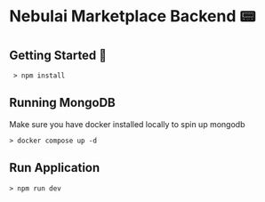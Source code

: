 # Nebulai Marketplace Backend 📟

## Getting Started 🚀

```
 > npm install
```


## Running MongoDB

Make sure you have docker installed locally to spin up mongodb

```
> docker compose up -d
```

## Run Application
```
> npm run dev
```

